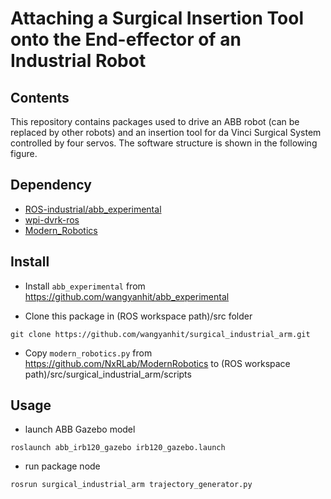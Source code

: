 # Attaching a Surgical Insertion Tool onto the End-effector of an Industrial Robot

## Contents

This repository contains packages used to drive an ABB robot (can be replaced by other robots) and an insertion tool for da Vinci Surgical System controlled by four servos. The software structure is shown in the following figure.

## Dependency 
* [ROS-industrial/abb_experimental]
* [wpi-dvrk-ros]
* [Modern_Robotics]


## Install
* Install ```abb_experimental``` from <https://github.com/wangyanhit/abb_experimental>

* Clone this package in (ROS workspace path)/src folder
```
git clone https://github.com/wangyanhit/surgical_industrial_arm.git
```

* Copy ```modern_robotics.py``` from <https://github.com/NxRLab/ModernRobotics> to (ROS workspace path)/src/surgical_industrial_arm/scripts

## Usage
* launch ABB Gazebo model
```
roslaunch abb_irb120_gazebo irb120_gazebo.launch
```

* run package node
```
rosrun surgical_industrial_arm trajectory_generator.py
```

[Modern_Robotics]: http://hades.mech.northwestern.edu/index.php/Modern_Robotics
[wpi-dvrk-ros]: https://github.com/WPI-AIM/dvrk_env
[ROS-industrial/abb_experimental]: https://github.com/ros-industrial/abb_experimental